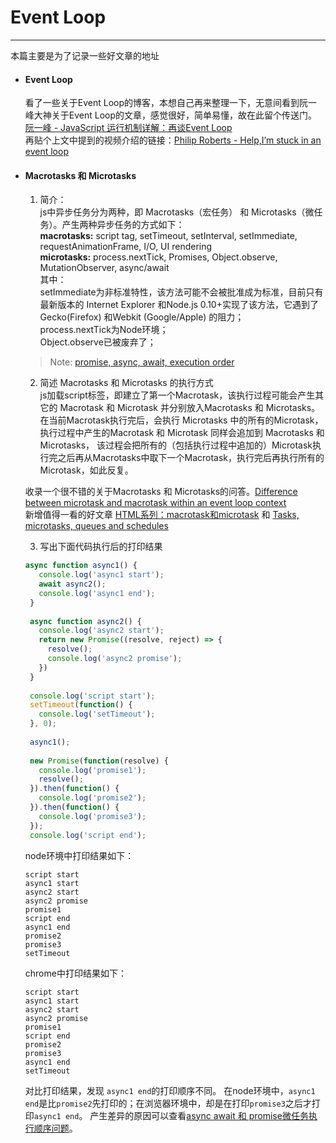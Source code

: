 # Event Loop
------------

  本篇主要是为了记录一些好文章的地址
  - #### Event Loop
    看了一些关于Event Loop的博客，本想自己再来整理一下，无意间看到阮一峰大神关于Event Loop的文章，感觉很好，简单易懂，故在此留个传送门。
    [阮一峰 - JavaScript 运行机制详解：再谈Event Loop](http://www.ruanyifeng.com/blog/2014/10/event-loop.html)  
    再贴个上文中提到的视频介绍的链接：[Philip Roberts - Help,I’m stuck in an event loop](http://v.youku.com/v_show/id_XODA0MDYyNTcy.html)

  - #### Macrotasks 和 Microtasks
    1. 简介：  
      js中异步任务分为两种，即 Macrotasks（宏任务） 和 Microtasks（微任务）。产生两种异步任务的方式如下：  
      **macrotasks:** script tag, setTimeout, setInterval, setImmediate, requestAnimationFrame, I/O, UI rendering  
      **microtasks:** process.nextTick, Promises, Object.observe, MutationObserver, async/await  
      其中：  
      setImmediate为非标准特性，该方法可能不会被批准成为标准，目前只有最新版本的 Internet Explorer 和Node.js 0.10+实现了该方法，它遇到了 Gecko(Firefox) 和Webkit (Google/Apple) 的阻力；  
      process.nextTick为Node环境；  
      Object.observe已被废弃了；
      > Note: [promise, async, await, execution order](https://github.com/xianshenglu/blog/issues/60)
    
    2. 简述 Macrotasks 和 Microtasks 的执行方式  
      js加载script标签，即建立了第一个Macrotask，该执行过程可能会产生其它的 Macrotask 和 Microtask 并分别放入Macrotasks 和 Microtasks。
      在当前Macrotask执行完后，会执行 Microtasks 中的所有的Microtask，执行过程中产生的Macrotask 和 Microtask 同样会追加到 Macrotasks 和 Microtasks，
      该过程会把所有的（包括执行过程中追加的）Microtask执行完之后再从Macrotasks中取下一个Macrotask，执行完后再执行所有的Microtask，如此反复。
      
      收录一个很不错的关于Macrotasks 和 Microtasks的问答。[Difference between microtask and macrotask within an event loop context](https://stackoverflow.com/questions/25915634/difference-between-microtask-and-macrotask-within-an-event-loop-context)  
      新增值得一看的好文章 [HTML系列：macrotask和microtask](https://zhuanlan.zhihu.com/p/24460769) 和 [Tasks, microtasks, queues and schedules](https://jakearchibald.com/2015/tasks-microtasks-queues-and-schedules/)

    3. 写出下面代码执行后的打印结果
      ```javascript
      async function async1() {
         console.log('async1 start');
         await async2();
         console.log('async1 end');
       }
       
       async function async2() {
         console.log('async2 start');
         return new Promise((resolve, reject) => {
           resolve();
           console.log('async2 promise');
         })
       }
       
       console.log('script start');
       setTimeout(function() {
         console.log('setTimeout');
       }, 0);  
       
       async1();
       
       new Promise(function(resolve) {
         console.log('promise1');
         resolve();
       }).then(function() {
         console.log('promise2');
       }).then(function() {
         console.log('promise3');
       });
       console.log('script end');
      ```
      
      node环境中打印结果如下：
      ```
      script start
      async1 start
      async2 start
      async2 promise
      promise1
      script end
      async1 end
      promise2
      promise3
      setTimeout
      ```
      
      chrome中打印结果如下：
      ```
      script start
      async1 start
      async2 start
      async2 promise
      promise1
      script end
      promise2
      promise3
      async1 end
      setTimeout
      ```
      对比打印结果，发现 `async1 end`的打印顺序不同。
      在node环境中，`async1 end`是比`promise2`先打印的；在浏览器环境中，却是在打印`promise3`之后才打印`async1 end`。
      产生差异的原因可以查看[async await 和 promise微任务执行顺序问题](https://segmentfault.com/q/1010000016147496)。

